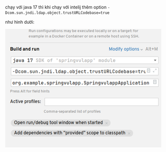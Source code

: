 chạy với java 17 thì khi chạy với intelij thêm option `-Dcom.sun.jndi.ldap.object.trustURLCodebase=true`

như hình dưới:

![img.png](img.png)